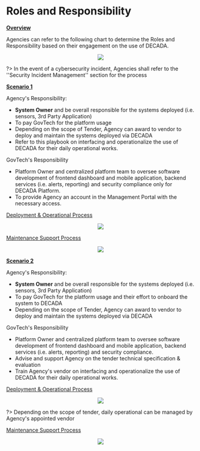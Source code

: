 # Roles and Responsibility

**<u>Overview</u>**

Agencies can refer to the following chart to determine the Roles and Responsibility based on their engagement on the use of DECADA.

<div align=center>
<img src="./images/RR_Overview.png"/>
</div>

?> In the event of a cybersecurity incident, Agencies shall refer to the ''Security Incident Management'' section for the process

**<u>Scenario 1</u>**

Agency's Responsibility:

- **System Owner** and be overall responsible for the systems deployed (i.e. sensors, 3rd Party Application)
- To pay GovTech for the platform usage
- Depending on the scope of Tender, Agency can award to vendor to deploy and maintain the systems deployed via DECADA
- Refer to this playbook on interfacing and operationalize the use of DECADA for their daily operational works.

GovTech's Responsibility

- Platform Owner and centralized platform team to oversee software development of frontend dashboard and mobile application, backend services (i.e. alerts, reporting) and security compliance only for DECADA Platform.
- To provide Agency an account in the Management Portal with the necessary access. 

<u>Deployment & Operational Process</u>

<div align=center>
<img src="./images/Scenario1_DeploymentProcess.png"/>
</div>

<u>Maintenance Support Process</u>

<div align=center>
<img src="./images/Scenario1_MaintenanceSupport.png"/>
</div>

**<u>Scenario 2</u>**

Agency's Responsibility:

- **System Owner** and be overall responsible for the systems deployed (i.e. sensors, 3rd Party Application)
- To pay GovTech for the platform usage and their effort to onboard the system to DECADA
- Depending on the scope of Tender, Agency can award to vendor to deploy and maintain the systems deployed via DECADA

GovTech's Responsibility

- Platform Owner and centralized platform team to oversee software development of frontend dashboard and mobile application, backend services (i.e. alerts, reporting) and security compliance.
- Advise and support Agency on the tender technical specification & evaluation
- Train Agency's vendor on interfacing and operationalize the use of DECADA for their daily operational works.

<u>Deployment & Operational Process</u>

<div align=center>
<img src="./images/Scenario2_DeploymentProcess.png"/>
</div>

?> Depending on the scope of tender, daily operational can be managed by Agency's appointed vendor

<u>Maintenance Support Process</u>

<div align=center>
<img src="./images/Scenario2_MaintenanceSupport.png"/>
</div>





<!--
The responsibility of on-boarding, implementing, maintaining and supporting DECADA application is reflected in below table.

| <p align="center">**Stage**</p>                                                                                                                                                                                                                                                                                                                                                                                                                                                                                                                                                                                                                                                                                                                                                                                                                                                                            | <p align="center">**Roles and Responsibility**</p>   <!--**Roles and Responsibility**-->                                                                                                                                                                                                                                                                                                                                                                                                                             
<!--|:------------------------------------------------------------------------------------------------------------------------------------------------------------------------------------------------------------------------------------------------------------------------------------------------------------------------------------------------------------------------------------------------------------------------------------------------------------------------------------------------------------------------------------------------------------------------------------------------------------------------------------------------------------------------------------------------------------------------------------------------------------------------------------------------------------------------------------------------------------------------------------------------|----------------------------------------------------------------------------------------------------------------------------------------------------------------------------------------------------------------------------------------------------------------------------------------------------------------------------------------------------------------------------------------------------------------------------------------------------------|
| <u>**Planning and Provisioning Phase**</u> <div>- Determine Connection Schema</div> <div>- Model Assets </div> <div>- Organization Assets Hierarchically</div> <div>- Registration and provisioning of devices </div> <div>- Device Identity</div> <div>- Device-end development to send telemetry </div> <div>- Integration of 3rd Party Application to/fro DECADA </div> <br /> <div><u>**Operational Phase (Commissioning)**</u></div> <div>- Maintenance & Management of on-boarded devices & application(Enabling/Disabling of devices/application)</div> <div>- Alerts</div> <div>- Dashboard </div> <div>- Data Asset Management (Inventory)</div> <div>- Update Firmware Over-The-Air due to Vulnerability/Upgrading</div> <div>- Updating of security credentials (i.e Certificate)</div> <br /> <div><u>**Decommissioning Phase**</u></div> <div>- Decommission device from DECADA </div> <div>- Revocation of credentials </div> | **<u>1. If Agencies subscribe DECADA-as-a-Service**</u> <div>- For on-boarded endpoint: **Agencies**</div> <div>- For API/SDK: **Agencies**</div> <div>-For Infrastructure hosting DECADA: **GovTech**</div> <div>- For Security Incident relating to SDK/API/Endpoint: **Agencies/GovTech**</div> <div>- For Security Incident relating to DECADA/Infrastructure: **GovTech**</div> <br /> <div> **<u>2. If Agencies engage GovTech for end-to-end services:**</u></div> <div>- Responsible: **GovTech**</div> |-->

<!--?> GovTech to act as a consultancy service for case (1)-->

<!--s
| Stage                          | Role and Responsibility                          |
|:-------------------------------|--------------------------------------------------|
|<u>Planning and Provision</u><div>- Determine Connection Scheme - Model Asset</div><div>-> Organisation Assets Hierarchically</div><div>-> Registration and provision of device</div><div>->Device Identity</div><div>-> Device-end development to send telemetry<div>-> Integration of 3rd Party Application to/fro DECADA</div>|
<u>Operational Phase (Commissioning)</u><div>-> Maintenance & Management of on-boarded devices & application (Enabling/Disabling of devices/application)</div><div>-> Alerts</div><div>-> Dashboard</div><div>-> Data assets management (inventory)</div><div>Update Firmware Over-The-Air due to vulnerability/upgrading</div><div>Updating of security credentials (i.e. Certificate)</div>| <div>2. If Agencies engage GovTech for end-to-end services</div><div>- Responsible: **GovTech**</div>
<u>Decommissioning</u><div>-> Decommission devices from DECADA</div><div>-> Revocation of credentials</div>|    1. If Agencies subscribe DECADA-as-a-Service<div>- For on-boarded Endpoint: **Agencies**</div><div>- For API/SDK: **Agencies**</div><div>- For Infrastructure hosting DECADA: **GovTech**<div>- For Security Incident relating to SDK/API/Endpoints: **Agencies/GovTech**</div><div>- For Security Incident relating to DECADA and infrastructure: **GovTech**</div>
-->

<!--### **Markdown and HTML** cannot merge column


| Stage                          | Role and Responsibility                          |
|:-------------------------------|--------------------------------------------------|
|<u>Planning and Provision</u><div>-> Determine Connection Scheme - Model Asset</div><div>-> Organisation Assets Hierarchically</div><div>-> Registration and provision of device</div><div>->Device Identity</div><div>-> Device-end development to send telemetry<div>-> Integration of 3rd Party Application to/fro DECADA</div>| 1. If Agencies subscribe DECADA-as-a-Service<div>- For on-boarded Endpoint: **Agencies**</div><div>- For API/SDK: **Agencies**</div><div>- For Infrastructure hosting DECADA: **GovTech**<div>- For Security Incident relating to SDK/API/Endpoints: **Agencies/GovTech**</div><div>- For Security Incident relating to DECADA and infrastructure: **GovTech**</div> |
| <u>Operational Phase (Commissioning)</u><div>-> Maintenance & Management of on-boarded devices & application (Enabling/Disabling of devices/application)</div><div>-> Alerts</div><div>-> Dashboard</div><div>-> Data assets management (inventory)</div><div>Update Firmware Over-The-Air due to vulnerability/upgrading</div><div>Updating of security credentials (i.e. Certificate)</div>| <div>2. If Agencies engage GovTech for end-to-end services</div><div>- Responsible: **GovTech**</div>| 
| <u>Decommissioning</u><div>-> Decommission devices from DECADA</div><div>-> Revocation of credentials</div>|     |
-->

<!--### Markdown  
Line-by-line, cannot diff the points

| STAGE                                              | RESPONSIBILITY                                                        |
|----------------------------------------------------|-----------------------------------------------------------------------|
| Planning and Provision                             | If Agencies subscribe DECADA-as-a-Service                             |
| Determine Connection Schema                        | For on-boarded Endpoint: Agencies                                     |
| Model Assets                                       | For API/SDK: Agencies                                                 |
| Organization Assets Hierarchically                 | For Infrastructure hosting DECADA: GovTech                            |
| Registration and provision of device               | For Security Incident relating to SDK/API/Endpoints: Agencies/GovTech |
| Device Identity                                    | For Security Incident relating to DECADA and infrastructure: GovTech  |
| Device-end development to send telemetry           | If Agencies engage GovTech for end-to-end services                    |
| Integration of 3rd Party Application to/fro DECADA | Responsible: GovTech                                                  |
|                                                    |                                                                       |
|                                                    |                                                                       |
|                                                    |                                                                       |
|                                                    |                                                                       |
|                                                    |                                                                       |
|                                                    |                                                                       |
|                                                    |                                                                       |
|                                                    |                                                                       |
|                                                    |                                                                       |
|                                                    |                                                                       |
|                                                    |                                                                       |
-->







